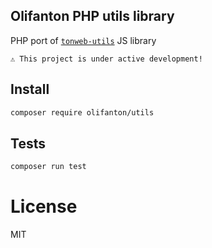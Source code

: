 Olifanton PHP utils library
---

PHP port of [`tonweb-utils`](https://github.com/toncenter/tonweb/tree/master/src/utils) JS library

`⚠️ This project is under active development!`

## Install

```bash
composer require olifanton/utils
```

## Tests

```bash
composer run test
```

# License

MIT
